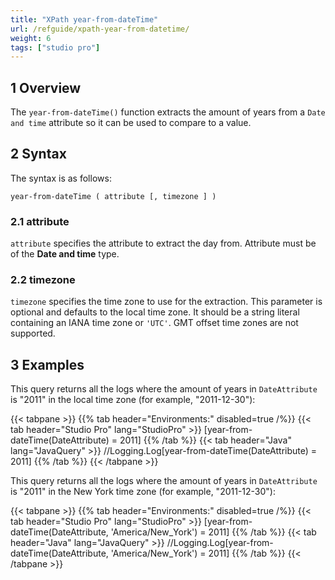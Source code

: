 ```yaml
---
title: "XPath year-from-dateTime"
url: /refguide/xpath-year-from-datetime/
weight: 6
tags: ["studio pro"]
---
```


## 1 Overview

The `year-from-dateTime()` function extracts the amount of years from a `Date and time` attribute so it can be used to compare to a value.

## 2 Syntax

The syntax is as follows:

```
year-from-dateTime ( attribute [, timezone ] )
```

### 2.1 attribute

`attribute` specifies the attribute to extract the day from. Attribute must be of the **Date and time** type.

### 2.2 timezone

`timezone` specifies the time zone to use for the extraction. This parameter is optional and defaults to the local time zone. It should be a string literal containing an IANA time zone or `'UTC'`. GMT offset time zones are not supported.

## 3 Examples

This query returns all the logs where the amount of years in `DateAttribute` is "2011" in the local time zone (for example, "2011-12-30"):

{{< tabpane >}}
  {{% tab header="Environments:" disabled=true /%}}
  {{< tab header="Studio Pro" lang="StudioPro" >}}
    [year-from-dateTime(DateAttribute) = 2011]
    {{% /tab %}}
  {{< tab header="Java" lang="JavaQuery" >}}
     //Logging.Log[year-from-dateTime(DateAttribute) = 2011]
    {{% /tab %}}
{{< /tabpane >}}

This query returns all the logs where the amount of years in `DateAttribute` is "2011" in the New York time zone (for example, "2011-12-30"):

{{< tabpane >}}
  {{% tab header="Environments:" disabled=true /%}}
  {{< tab header="Studio Pro" lang="StudioPro" >}}
    [year-from-dateTime(DateAttribute, 'America/New_York') = 2011]
    {{% /tab %}}
  {{< tab header="Java" lang="JavaQuery" >}}
     //Logging.Log[year-from-dateTime(DateAttribute, 'America/New_York') = 2011]
    {{% /tab %}}
{{< /tabpane >}}
